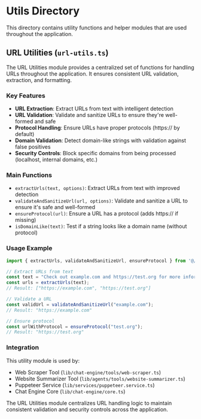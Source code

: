 # Utils Directory

This directory contains utility functions and helper modules that are used throughout the application.

## URL Utilities (`url-utils.ts`)

The URL Utilities module provides a centralized set of functions for handling URLs throughout the application. It ensures consistent URL validation, extraction, and formatting.

### Key Features

- **URL Extraction**: Extract URLs from text with intelligent detection
- **URL Validation**: Validate and sanitize URLs to ensure they're well-formed and safe
- **Protocol Handling**: Ensure URLs have proper protocols (https:// by default)
- **Domain Validation**: Detect domain-like strings with validation against false positives
- **Security Controls**: Block specific domains from being processed (localhost, internal domains, etc.)

### Main Functions

- `extractUrls(text, options)`: Extract URLs from text with improved detection
- `validateAndSanitizeUrl(url, options)`: Validate and sanitize a URL to ensure it's safe and well-formed
- `ensureProtocol(url)`: Ensure a URL has a protocol (adds https:// if missing)
- `isDomainLike(text)`: Test if a string looks like a domain name (without protocol)

### Usage Example

```typescript
import { extractUrls, validateAndSanitizeUrl, ensureProtocol } from '@/lib/utils/url-utils';

// Extract URLs from text
const text = "Check out example.com and https://test.org for more information";
const urls = extractUrls(text); 
// Result: ["https://example.com", "https://test.org"]

// Validate a URL
const validUrl = validateAndSanitizeUrl("example.com");
// Result: "https://example.com"

// Ensure protocol
const urlWithProtocol = ensureProtocol("test.org");
// Result: "https://test.org"
```

### Integration

This utility module is used by:

- Web Scraper Tool (`lib/chat-engine/tools/web-scraper.ts`)
- Website Summarizer Tool (`lib/agents/tools/website-summarizer.ts`)
- Puppeteer Service (`lib/services/puppeteer.service.ts`)
- Chat Engine Core (`lib/chat-engine/core.ts`)

The URL Utilities module centralizes URL handling logic to maintain consistent validation and security controls across the application. 